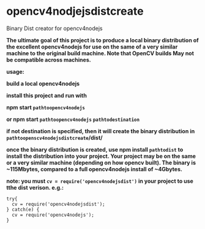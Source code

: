 # opencv4nodjejsdistcreate
Binary Dist creator for opencv4nodejs

**The ultimate goal of this project is to produce a local binary distribution of the excellent opencv4nodejs for use on the same of a very similar machine to the original build machine.  Note that OpenCV builds May not be compatible across machines.**

**usage:**

**build a local opencv4nodejs**

**install this project and run with**

**npm start ```pathtoopencv4nodejs```**

**or npm start ```pathtoopencv4nodejs``` ```pathtodestination```**

**if not destination is specified, then it will create the binary distribution in ```pathtoopenscv4nodejsdistcreate```/dist/**

**once the binary distribution is created, use npm install ```pathtodist``` to install the distribution into your project.  Your project may be on the same or a  very similar machine (depending on how opencv built).  The binary is ~115Mbytes, compared to a full opencv4nodejs install of ~4Gbytes.**

**note: you must ```cv = require('opencv4nodejsdist')``` in your project to use tthe dist verison. e.g.:**

```
try{
  cv = require('opencv4nodejsdist');
} catch(e) {
  cv = require('opencv4nodejs');
}
```

